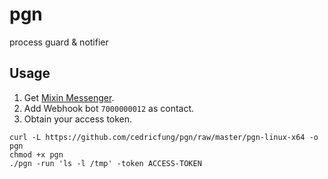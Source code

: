 # pgn

process guard &amp; notifier

## Usage

1. Get [Mixin Messenger](https://mixin.one/messenger).
2. Add Webhook bot `7000000012` as contact.
3. Obtain your access token.

```
curl -L https://github.com/cedricfung/pgn/raw/master/pgn-linux-x64 -o pgn
chmod +x pgn
./pgn -run 'ls -l /tmp' -token ACCESS-TOKEN
```
